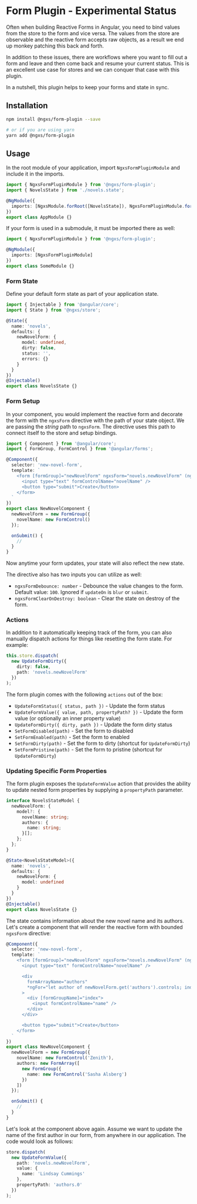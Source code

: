 # Form Plugin - Experimental Status

Often when building Reactive Forms in Angular, you need to bind values from the
store to the form and vice versa. The values from the store are observable and
the reactive form accepts raw objects, as a result we end up monkey patching
this back and forth.

In addition to these issues, there are workflows where you want
to fill out a form and leave and then come back and resume your current status.
This is an excellent use case for stores and we can conquer that case with this plugin.

In a nutshell, this plugin helps to keep your forms and state in sync.

## Installation

```bash
npm install @ngxs/form-plugin --save

# or if you are using yarn
yarn add @ngxs/form-plugin
```

## Usage

In the root module of your application, import `NgxsFormPluginModule`
and include it in the imports.

```ts
import { NgxsFormPluginModule } from '@ngxs/form-plugin';
import { NovelsState } from './novels.state';

@NgModule({
  imports: [NgxsModule.forRoot([NovelsState]), NgxsFormPluginModule.forRoot()]
})
export class AppModule {}
```

If your form is used in a submodule, it must be imported there as well:

```ts
import { NgxsFormPluginModule } from '@ngxs/form-plugin';

@NgModule({
  imports: [NgxsFormPluginModule]
})
export class SomeModule {}
```

### Form State

Define your default form state as part of your application state.

```ts
import { Injectable } from '@angular/core';
import { State } from '@ngxs/store';

@State({
  name: 'novels',
  defaults: {
    newNovelForm: {
      model: undefined,
      dirty: false,
      status: '',
      errors: {}
    }
  }
})
@Injectable()
export class NovelsState {}
```

### Form Setup

In your component, you would implement the reactive form and
decorate the form with the `ngxsForm` directive with the path
of your state object. We are passing the _string_ path to `ngxsForm`.
The directive uses this path to connect itself to the store and setup bindings.

```ts
import { Component } from '@angular/core';
import { FormGroup, FormControl } from '@angular/forms';

@Component({
  selector: 'new-novel-form',
  template: `
    <form [formGroup]="newNovelForm" ngxsForm="novels.newNovelForm" (ngSubmit)="onSubmit()">
      <input type="text" formControlName="novelName" />
      <button type="submit">Create</button>
    </form>
  `
})
export class NewNovelComponent {
  newNovelForm = new FormGroup({
    novelName: new FormControl()
  });

  onSubmit() {
    //
  }
}
```

Now anytime your form updates, your state will also reflect the new state.

The directive also has two inputs you can utilize as well:

- `ngxsFormDebounce: number` - Debounce the value changes to the form. Default value: `100`. Ignored if `updateOn` is `blur` or `submit`.
- `ngxsFormClearOnDestroy: boolean` - Clear the state on destroy of the form.

### Actions

In addition to it automatically keeping track of the form, you can also
manually dispatch actions for things like resetting the form state. For example:

```ts
this.store.dispatch(
  new UpdateFormDirty({
    dirty: false,
    path: 'novels.newNovelForm'
  })
);
```

The form plugin comes with the following `actions` out of the box:

- `UpdateFormStatus({ status, path })` - Update the form status
- `UpdateFormValue({ value, path, propertyPath? })` - Update the form value (or optionally an inner property value)
- `UpdateFormDirty({ dirty, path })` - Update the form dirty status
- `SetFormDisabled(path)` - Set the form to disabled
- `SetFormEnabled(path)` - Set the form to enabled
- `SetFormDirty(path)` - Set the form to dirty (shortcut for `UpdateFormDirty`)
- `SetFormPristine(path)` - Set the form to pristine (shortcut for `UpdateFormDirty`)

### Updating Specific Form Properties

The form plugin exposes the `UpdateFormValue` action that provides the ability to update nested form properties by supplying a `propertyPath` parameter.

```ts
interface NovelsStateModel {
  newNovelForm: {
    model?: {
      novelName: string;
      authors: {
        name: string;
      }[];
    };
  };
}

@State<NovelsStateModel>({
  name: 'novels',
  defaults: {
    newNovelForm: {
      model: undefined
    }
  }
})
@Injectable()
export class NovelsState {}
```

The state contains information about the new novel name and its authors. Let's create a component that will render the reactive form with bounded `ngxsForm` directive:

```ts
@Component({
  selector: 'new-novel-form',
  template: `
    <form [formGroup]="newNovelForm" ngxsForm="novels.newNovelForm" (ngSubmit)="onSubmit()">
      <input type="text" formControlName="novelName" />

      <div
        formArrayName="authors"
        *ngFor="let author of newNovelForm.get('authors').controls; index as index"
      >
        <div [formGroupName]="index">
          <input formControlName="name" />
        </div>
      </div>

      <button type="submit">Create</button>
    </form>
  `
})
export class NewNovelComponent {
  newNovelForm = new FormGroup({
    novelName: new FormControl('Zenith'),
    authors: new FormArray([
      new FormGroup({
        name: new FormControl('Sasha Alsberg')
      })
    ])
  });

  onSubmit() {
    //
  }
}
```

Let's look at the component above again. Assume we want to update the name of the first author in our form, from anywhere in our application. The code would look as follows:

```ts
store.dispatch(
  new UpdateFormValue({
    path: 'novels.newNovelForm',
    value: {
      name: 'Lindsay Cummings'
    },
    propertyPath: 'authors.0'
  })
);
```
